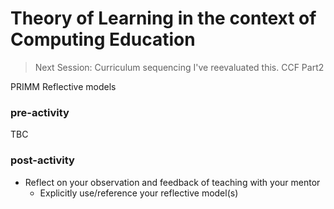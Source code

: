 Theory of Learning in the context of Computing Education
==================

> Next Session: Curriculum sequencing
I've reevaluated this.
CCF Part2

PRIMM
Reflective models


### pre-activity
TBC
### post-activity
* Reflect on your observation and feedback of teaching with your mentor
    * Explicitly use/reference your reflective model(s)
